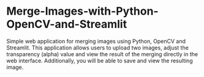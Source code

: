 # Merge-Images-with-Python-OpenCV-and-Streamlit
Simple web application for merging images using Python, OpenCV and Streamlit. This application allows users to upload two images, adjust the transparency (alpha) value and view the result of the merging directly in the web interface. Additionally, you will be able to save and view the resulting image.
